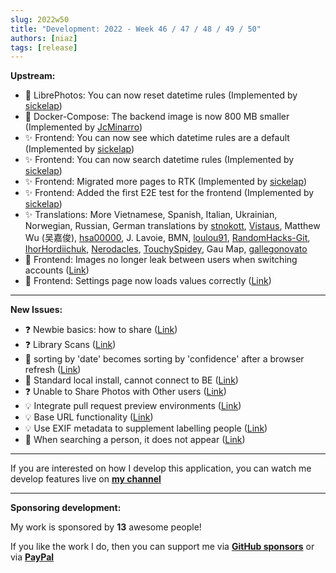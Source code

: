 ```yaml
---
slug: 2022w50
title: "Development: 2022 - Week 46 / 47 / 48 / 49 / 50"
authors: [niaz]
tags: [release]
---
```


**Upstream:**

- 🚀 LibrePhotos: You can now reset datetime rules (Implemented by [sickelap](https://github.com/sickelap))
- 🚀 Docker-Compose: The backend image is now 800 MB smaller (Implemented by [JcMinarro](https://github.com/JcMinarro))
- ✨ Frontend: You can now see which datetime rules are a default (Implemented by [sickelap](https://github.com/sickelap))
- ✨ Frontend: You can now search datetime rules (Implemented by [sickelap](https://github.com/sickelap))
- ✨ Frontend: Migrated more pages to RTK (Implemented by [sickelap](https://github.com/sickelap))
- ✨ Frontend: Added the first E2E test for the frontend (Implemented by [sickelap](https://github.com/sickelap))
- ✨ Translations: More Vietnamese, Spanish, Italian, Ukrainian, Norwegian, Russian, German translations by [stnokott](https://github.com/stnokott), [Vistaus](https://github.com/Vistaus), Matthew Wu (吴嘉俊), [hsa00000](https://github.com/hsa00000), J. Lavoie, BMN, [loulou91](https://github.com/loulou91), [RandomHacks-Git](https://github.com/RandomHacks-Git), [IhorHordiichuk](https://github.com/IhorHordiichuk), [Nerodacles](https://github.com/Nerodacles), [TouchySpidey](https://github.com/TouchySpidey), Gau Map, [gallegonovato](https://github.com/gallegonovato)
- 🔨 Frontend: Images no longer leak between users when switching accounts ([Link](https://github.com/LibrePhotos/librephotos/issues/453))
- 🔨 Frontend: Settings page now loads values correctly ([Link](https://github.com/LibrePhotos/librephotos/issues/673))

---

**New Issues:**

- ❓ Newbie basics: how to share ([Link](https://github.com/LibrePhotos/librephotos/issues/705))
- ❓ Library Scans ([Link](https://github.com/LibrePhotos/librephotos/issues/704))
- 🐛 sorting by 'date' becomes sorting by 'confidence' after a browser refresh ([Link](https://github.com/LibrePhotos/librephotos/issues/703))
- 🐛 Standard local install, cannot connect to BE ([Link](https://github.com/LibrePhotos/librephotos/issues/700))
- ❓ Unable to Share Photos with Other users ([Link](https://github.com/LibrePhotos/librephotos/issues/697))
- 💡 Integrate pull request preview environments ([Link](https://github.com/LibrePhotos/librephotos/issues/696))
- 💡 Base URL functionality ([Link](https://github.com/LibrePhotos/librephotos/issues/694))
- 💡 Use EXIF metadata to supplement labelling people ([Link](https://github.com/LibrePhotos/librephotos/issues/690))
- 🐛 When searching a person, it does not appear ([Link](https://github.com/LibrePhotos/librephotos/issues/686))

---

If you are interested on how I develop this application, you can watch me develop features live on **[my channel](https://www.youtube.com/channel/UCZJ2pk2BPKxwbuCV9LWDR0w)**

---

**Sponsoring development:**

My work is sponsored by **13** awesome people!

If you like the work I do, then you can support me via **[GitHub sponsors](https://github.com/sponsors/derneuere)** or via **[PayPal](https://www.paypal.com/donate/?hosted_button_id=5JWVM2UR4LM96)**
